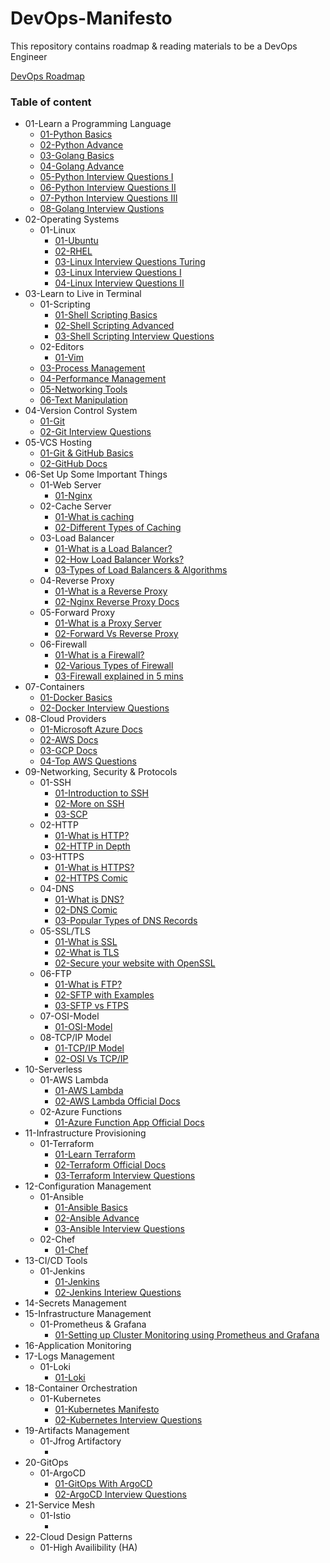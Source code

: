 # DevOps-Manifesto
This repository contains roadmap &amp; reading materials to be a DevOps Engineer

[DevOps Roadmap](https://roadmap.sh/devops)

### Table of content

* 01-Learn a Programming Language
    * [01-Python Basics](https://github.com/nilanjanb3/python)
    * [02-Python Advance](https://github.com/nilanjanb3/PCAP-Prep)
    * [03-Golang Basics](https://github.com/nilanjanb3/golang)
    * [04-Golang Advance](https://github.com/nilanjanb3/Golang-Advance)
    * [05-Python Interview Questions I](https://www.turing.com/interview-questions/python)
    * [06-Python Interview Questions II](https://www.edureka.co/blog/interview-questions/python-interview-questions/)
    * [07-Python Interview Questions III](https://www.interviewbit.com/python-interview-questions/)
    * [08-Golang Interview Qustions](https://www.turing.com/interview-questions/golang)
* 02-Operating Systems
    * 01-Linux
        * [01-Ubuntu](https://github.com/nilanjanb3/linux)
        * [02-RHEL]()
        * [03-Linux Interview Questions Turing](https://www.turing.com/interview-questions/linux)
        * [03-Linux Interview Questions I](https://www.geeksforgeeks.org/linux-interview-questions/)
        * [04-Linux Interview Questions II](https://www.interviewbit.com/linux-interview-questions/)
* 03-Learn to Live in Terminal
    * 01-Scripting
        * [01-Shell Scripting Basics](https://github.com/nilanjanb3/shell-script)
        * [02-Shell Scripting Advanced](https://github.com/nilanjanb3/Bash-Scripting-Advance)
        * [03-Shell Scripting Interview Questions](https://www.mygreatlearning.com/blog/shell-scripting-interview-questions/)
    * 02-Editors 
        * [01-Vim](https://www.freecodecamp.org/news/vim-beginners-guide/)
    * [03-Process Management](/docs/Process_Management.md)
    * [04-Performance Management](/docs/Performance_Management.md)
    * [05-Networking Tools](/docs/Networking_Tools.md)
    * [06-Text Manipulation](/docs/Text_Manipulation.md)
* 04-Version Control System
    * [01-Git](https://github.com/nilanjanb3/git)
    * [02-Git Interview Questions](https://www.simplilearn.com/tutorials/git-tutorial/git-interview-questions)
* 05-VCS Hosting
    * [01-Git & GitHub Basics](https://youtu.be/RGOj5yH7evk)
    * [02-GitHub Docs](https://docs.github.com/en/get-started/quickstart)
* 06-Set Up Some Important Things
    * 01-Web Server
        * [01-Nginx](https://www.freecodecamp.org/news/the-nginx-handbook/)
    * 02-Cache Server
        * [01-What is caching](https://www.cloudflare.com/en-gb/learning/cdn/what-is-caching/)
        * [02-Different Types of Caching](https://wp-rocket.me/wordpress-cache/different-types-of-caching/)
    * 03-Load Balancer
        * [01-What is a Load Balancer?](https://www.nginx.com/resources/glossary/load-balancing/)
        * [02-How Load Balancer Works?](https://www.cloudflare.com/en-gb/learning/performance/what-is-load-balancing/)
        * [03-Types of Load Balancers & Algorithms](https://aws.amazon.com/what-is/load-balancing/)
    * 04-Reverse Proxy
        * [01-What is a Reverse Proxy](https://www.cloudflare.com/en-gb/learning/cdn/glossary/reverse-proxy/)
        * [02-Nginx Reverse Proxy Docs](https://www.nginx.com/resources/glossary/reverse-proxy-server/)
    * 05-Forward Proxy
        * [01-What is a Proxy Server](https://www.fortinet.com/resources/cyberglossary/proxy-server)
        * [02-Forward Vs Reverse Proxy](https://oxylabs.io/blog/reverse-proxy-vs-forward-proxy)
    * 06-Firewall
        * [01-What is a Firewall?](https://www.cloudflare.com/learning/security/what-is-a-firewall/)
        * [02-Various Types of Firewall](https://www.cisco.com/c/en_in/products/security/firewalls/what-is-a-firewall.html)
        * [03-Firewall explained in 5 mins](https://youtu.be/9GZlVOafYTg)
* 07-Containers
    * [01-Docker Basics](https://github.com/nilanjanb3/docker)
    * [02-Docker Interview Questions](https://www.edureka.co/blog/interview-questions/docker-interview-questions/)
* 08-Cloud Providers
    * [01-Microsoft Azure Docs](https://learn.microsoft.com/en-us/azure/?product=popular)
    * [02-AWS Docs](https://docs.aws.amazon.com/)
    * [03-GCP Docs](https://cloud.google.com/docs)
    * [04-Top AWS Questions](https://www.turing.com/interview-questions/aws)
* 09-Networking, Security & Protocols
    * 01-SSH
        * [01-Introduction to SSH](https://www.baeldung.com/cs/ssh-intro)
        * [02-More on SSH](https://www.ssh.com/academy/ssh/protocol)
        * [03-SCP](https://www.geeksforgeeks.org/scp-command-in-linux-with-examples/)
    * 02-HTTP
        * [01-What is HTTP?](https://www.cloudflare.com/en-gb/learning/ddos/glossary/hypertext-transfer-protocol-http/)
        * [02-HTTP in Depth](https://cs.fyi/guide/http-in-depth)
    * 03-HTTPS
        * [01-What is HTTPS?](https://www.cloudflare.com/en-gb/learning/ssl/what-is-https/)
        * [02-HTTPS Comic](https://howhttps.works/)
    * 04-DNS
        * [01-What is DNS?](https://www.cloudflare.com/en-gb/learning/dns/what-is-dns/)
        * [02-DNS Comic](https://howdns.works/)
        * [03-Popular Types of DNS Records](https://www.cloudflare.com/learning/dns/dns-records/)
    * 05-SSL/TLS
        * [01-What is SSL](https://www.cloudflare.com/learning/ssl/what-is-ssl/)
        * [02-What is TLS](https://www.cloudflare.com/en-gb/learning/ssl/transport-layer-security-tls/)
        * [02-Secure your website with OpenSSL](https://www.digitalocean.com/community/tutorials/openssl-essentials-working-with-ssl-certificates-private-keys-and-csrs)
    * 06-FTP
        * [01-What is FTP?](https://www.javatpoint.com/computer-network-ftp)
        * [02-SFTP with Examples](https://www.digitalocean.com/community/tutorials/how-to-use-sftp-to-securely-transfer-files-with-a-remote-server)
        * [03-SFTP vs FTPS](https://www.geeksforgeeks.org/difference-between-ftps-and-sftp/)
    * 07-OSI-Model
        * [01-OSI-Model](https://www.geeksforgeeks.org/tcp-ip-model/)
    * 08-TCP/IP Model
        * [01-TCP/IP Model](https://www.geeksforgeeks.org/tcp-ip-in-computer-networking/)
        * [02-OSI Vs TCP/IP](https://www.geeksforgeeks.org/tcp-ip-model/)
* 10-Serverless
    * 01-AWS Lambda
        * [01-AWS Lambda](https://github.com/nilanjanb3/AWS-Lambda)
        * [02-AWS Lambda Official Docs](https://docs.aws.amazon.com/lambda/latest/dg/getting-started.html)
    * 02-Azure Functions
        * [01-Azure Function App Official Docs](https://learn.microsoft.com/en-us/azure/azure-functions/functions-overview?pivots=programming-language-python)
* 11-Infrastructure Provisioning
    * 01-Terraform
        * [01-Learn Terraform](https://github.com/nilanjanb3/Terraform-Associate-Cert-Prep)
        * [02-Terraform Official Docs](https://www.terraform.io/)
        * [03-Terraform Interview Questions](https://www.turing.com/interview-questions/terraform)
* 12-Configuration Management
    * 01-Ansible
        * [01-Ansible Basics](https://github.com/nilanjanb3/ansible)
        * [02-Ansible Advance](https://github.com/nilanjanb3/Ansible-Advance)
        * [03-Ansible Interview Questions](https://intellipaat.com/blog/interview-question/ansible-interview-questions/)
    * 02-Chef
        * [01-Chef](https://github.com/nilanjanb3/chef.git)
* 13-CI/CD Tools
    * 01-Jenkins
        * [01-Jenkins]()
        * [02-Jenkins Interiew Questions](https://www.turing.com/interview-questions/jenkins)
* 14-Secrets Management
* 15-Infrastructure Management
    * 01-Prometheus & Grafana
        * [01-Setting up Cluster Monitoring using Prometheus and Grafana](https://github.com/nilanjanb3/Monitoring-Using-Prometheus-Grafana.git)
* 16-Application Monitoring
* 17-Logs Management
    * 01-Loki
        * [01-Loki](https://github.com/nilanjanb3/Loki-Logs-Monitoring.git)
* 18-Container Orchestration
    * 01-Kubernetes
        * [01-Kubernetes Manifesto]()
        * [02-Kubernetes Interview Questions](https://www.turing.com/interview-questions/kubernetes)
* 19-Artifacts Management
    * 01-Jfrog Artifactory
        * []()
* 20-GitOps
    * 01-ArgoCD
        * [01-GitOps With ArgoCD](https://github.com/nilanjanb3/GitOps-with-ArgoCD)
        * [02-ArgoCD Interview Questions](https://www.fosstechnix.com/gitops-and-argocd-interview-questions/)
* 21-Service Mesh
    * 01-Istio
        * []()
* 22-Cloud Design Patterns
    * 01-High Availibility (HA)


        
